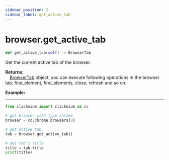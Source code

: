 ```yaml
---
sidebar_position: 2
sidebar_label: get_active_tab
---
```

# browser.get_active_tab

```python
def get_active_tab(self) -> BrowserTab
```  

Get the current active tab of the browser.

**Returns:**  
    &emsp;[BrowserTab](./browsertab/browsertab.md) object, you can execute following operations in the browser tab: find_element, find_elements, close, refresh and so on.

**Example:**
***
```python
from clicknium import clicknium as cc

# get browser with type chrome
browser = cc.chrome.browsers[0]

# get active tab
tab = browser.get_active_tab()

# get tab's title
title = tab.title
print(title)
```